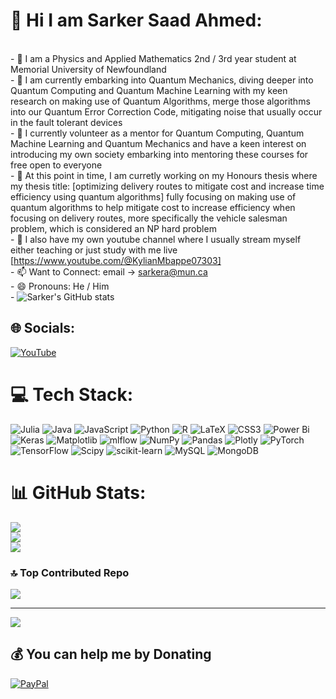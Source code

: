 # 💫 Hi I am Sarker Saad Ahmed:
<br>- 🔭 I am a Physics and Applied Mathematics 2nd / 3rd year student at Memorial University of Newfoundland<br>- 🌱 I am currently embarking into Quantum Mechanics, diving deeper into Quantum Computing and Quantum Machine Learning with my keen research on making use of Quantum Algorithms, merge those algorithms into our Quantum Error Correction Code, mitigating noise that usually occur in the fault tolerant devices<br>- 👯 I currently volunteer as a mentor for Quantum Computing, Quantum Machine Learning and Quantum Mechanics and have a keen interest on introducing my own society embarking into mentoring these courses for free open to everyone<br>- 🤔 At this point in time, I am curretly working on my Honours thesis where my thesis title: [optimizing delivery routes to mitigate cost and increase time efficiency using quantum algorithms] fully focusing on making use of quantum algorithms to help mitigate cost to increase efficiency when focusing on delivery routes, more specifically the vehicle salesman problem, which is considered an NP hard problem <br>- 💬 I also have my own youtube channel where I usually stream myself either teaching or just study with me live [https://www.youtube.com/@KylianMbappe07303]<br>- 📫 Want to Connect: email -> sarkera@mun.ca<br>- 😄 Pronouns: He / Him<br>- ![Sarker's GitHub stats](https://github-readme-stats.vercel.app/api?username=kylianmbappe9&theme=synthwave&show_icons=true)


## 🌐 Socials:
[![YouTube](https://img.shields.io/badge/YouTube-%23FF0000.svg?logo=YouTube&logoColor=white)](https://youtube.com/@KylianMbappe07303) 

# 💻 Tech Stack:
![Julia](https://img.shields.io/badge/-Julia-9558B2?style=for-the-badge&logo=julia&logoColor=white) ![Java](https://img.shields.io/badge/java-%23ED8B00.svg?style=for-the-badge&logo=openjdk&logoColor=white) ![JavaScript](https://img.shields.io/badge/javascript-%23323330.svg?style=for-the-badge&logo=javascript&logoColor=%23F7DF1E) ![Python](https://img.shields.io/badge/python-3670A0?style=for-the-badge&logo=python&logoColor=ffdd54) ![R](https://img.shields.io/badge/r-%23276DC3.svg?style=for-the-badge&logo=r&logoColor=white) ![LaTeX](https://img.shields.io/badge/latex-%23008080.svg?style=for-the-badge&logo=latex&logoColor=white) ![CSS3](https://img.shields.io/badge/css3-%231572B6.svg?style=for-the-badge&logo=css3&logoColor=white) ![Power Bi](https://img.shields.io/badge/power_bi-F2C811?style=for-the-badge&logo=powerbi&logoColor=black) ![Keras](https://img.shields.io/badge/Keras-%23D00000.svg?style=for-the-badge&logo=Keras&logoColor=white) ![Matplotlib](https://img.shields.io/badge/Matplotlib-%23ffffff.svg?style=for-the-badge&logo=Matplotlib&logoColor=black) ![mlflow](https://img.shields.io/badge/mlflow-%23d9ead3.svg?style=for-the-badge&logo=numpy&logoColor=blue) ![NumPy](https://img.shields.io/badge/numpy-%23013243.svg?style=for-the-badge&logo=numpy&logoColor=white) ![Pandas](https://img.shields.io/badge/pandas-%23150458.svg?style=for-the-badge&logo=pandas&logoColor=white) ![Plotly](https://img.shields.io/badge/Plotly-%233F4F75.svg?style=for-the-badge&logo=plotly&logoColor=white) ![PyTorch](https://img.shields.io/badge/PyTorch-%23EE4C2C.svg?style=for-the-badge&logo=PyTorch&logoColor=white) ![TensorFlow](https://img.shields.io/badge/TensorFlow-%23FF6F00.svg?style=for-the-badge&logo=TensorFlow&logoColor=white) ![Scipy](https://img.shields.io/badge/SciPy-%230C55A5.svg?style=for-the-badge&logo=scipy&logoColor=%white) ![scikit-learn](https://img.shields.io/badge/scikit--learn-%23F7931E.svg?style=for-the-badge&logo=scikit-learn&logoColor=white) ![MySQL](https://img.shields.io/badge/mysql-4479A1.svg?style=for-the-badge&logo=mysql&logoColor=white) ![MongoDB](https://img.shields.io/badge/MongoDB-%234ea94b.svg?style=for-the-badge&logo=mongodb&logoColor=white)
# 📊 GitHub Stats:
![](https://github-readme-stats.vercel.app/api?username=kylianmbappe9&theme=dark&hide_border=false&include_all_commits=false&count_private=false)<br/>
![](https://github-readme-streak-stats.herokuapp.com/?user=kylianmbappe9&theme=dark&hide_border=false)<br/>
![](https://github-readme-stats.vercel.app/api/top-langs/?username=kylianmbappe9&theme=dark&hide_border=false&include_all_commits=false&count_private=false&layout=compact)

### 🔝 Top Contributed Repo
![](https://github-contributor-stats.vercel.app/api?username=kylianmbappe9&limit=5&theme=dark&combine_all_yearly_contributions=true)

---
[![](https://visitcount.itsvg.in/api?id=kylianmbappe9&icon=0&color=0)](https://visitcount.itsvg.in)

  ## 💰 You can help me by Donating
  [![PayPal](https://img.shields.io/badge/PayPal-00457C?style=for-the-badge&logo=paypal&logoColor=white)](https://paypal.me/https://www.patreon.com/sarkersaadahmed) 

  
<!-- Proudly created with GPRM ( https://gprm.itsvg.in ) -->
